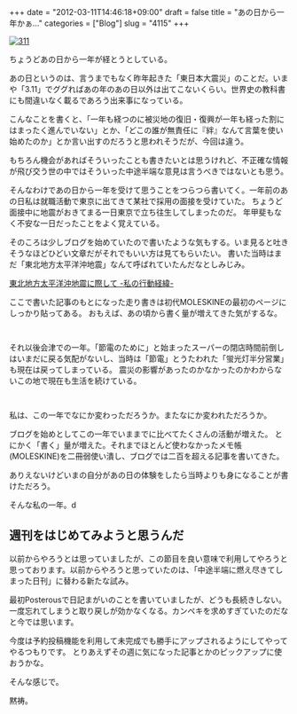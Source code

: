 +++
date = "2012-03-11T14:46:18+09:00"
draft = false
title = "あの日から一年かぁ…"
categories = ["Blog"]
slug = "4115"
+++

<div class="center"><a href="https://knk-n.com/images/2012/03/311.jpg" title="311"><img src="https://knk-n.com/images/2012/03/311.jpg" alt="311" title="311.jpg" /></a></div>

ちょうどあの日から一年が経とうとしている。

あの日というのは、言うまでもなく昨年起きた「東日本大震災」のことだ。いまや「3.11」でググればあの年のあの日以外は出てこないくらい。世界史の教科書にも間違いなく載るであろう出来事になっている。

こんなことを書くと、「一年も経つのに被災地の復旧・復興が一年も経った割にはまったく進んでいない」とか、「どこの誰が無責任に『絆』なんて言葉を使い始めたのか」とか言い出すのだろうと思われそうだが、今回は違う。

もちろん機会があればそういったことも書きたいとは思うけれど、不正確な情報が飛び交う世の中ではそういった中途半端な意見は言うべきではないとも思う。

そんなわけであの日から一年を受けて思うことをつらつら書いてく。<!--more-->一年前のあの日私は就職活動で東京に出てきて某社で採用の面接を受けていた。
ちょうど面接中に地震がおきてまる一日東京で立ち往生してしまったのだ。
年甲斐もなく不安な一日だったことをよく覚えている。

そのころは少しブログを始めていたので書いたような気もする。いま見ると吐きそうなほどひどい文章だがそれでもいい方は見てもらいたい。
書いた当時はまだ「東北地方太平洋沖地震」なんて呼ばれていたんだなとしみじみ。

<p><a href="http://knknkenken.blogspot.com/2011/03/blog-post.html" target="_blank">東北地方太平洋沖地震に際して -私の行動経緯-</a><script type="text/javascript">var url="http://knknkenken.blogspot.com/2011/03/blog-post.html";</script><script src="http://api.b.st-hatena.com/entry.count?url=http://knknkenken.blogspot.com/2011/03/blog-post.html&callback=hatebTxt"></script></p>

ここで書いた記事のもとになった走り書きは初代MOLESKINEの最初のページにしっかり貼ってある。
おもえば、あの頃から書く量が増えてきた気がするな。
<p style="margin-top: 3em;"></p>

それ以後会津での一年。「節電のために」と始まったスーパーの閉店時間前倒しはいまだに戻る気配がないし、当時は「節電」とうたわれた「蛍光灯半分営業」も現在は戻ってしまっている。
震災の影響があったのかなかったのかわからないこの地で現在も生活を続けている。

<p style="margin-top: 3em;"></p>
私は、この一年でなにか変わっただろうか。またなにか変われただろうか。

ブログを始めとしてこの一年でいままでに比べてたくさんの活動が増えた。
とにかく「書く」量が増えた。それまでほとんど使わなかったメモ帳(MOLESKINE)を二冊弱使い潰し、ブログでは二百を超える記事を書いてきた。

ありえないけどいまの自分があの日の体験をしたら当時よりも身になることが書けただろう。

そんな私の一年。d

<h2>週刊をはじめてみようと思うんだ</h2>
以前からやろうとは思っていましたが、この節目を良い意味で利用してやろうと思っております。以前からやろうと思っていたのは、「中途半端に燃え尽きてしまった日刊」に替わる新たな試み。

最初Posterousで日記まがいのことを書いていましたが、どうも長続きしない。一度忘れてしまうと取り戻しが効かなくなる。カンペキを求めすぎていたのだなと今では思います。

今度は予約投稿機能を利用して未完成でも勝手にアップされるようにしてやってやるつもりです。
とりあえずその週に気になった記事とかのピックアップに使おうかな。

そんな感じで。

黙祷。
